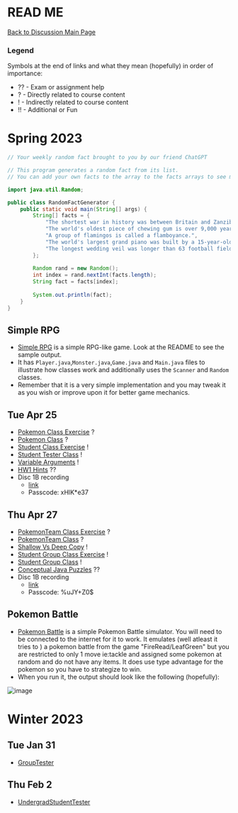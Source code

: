 # READ ME
[Back to Discussion Main Page](https://github.com/TejasViswa/PIC20A_Disc)
### Legend
Symbols at the end of links and what they mean (hopefully) in order of importance:
- ?? - Exam or assignment help
- ? - Directly related to course content
- ! - Indirectly related to course content
- !! - Additional or Fun

# Spring 2023

```java
// Your weekly random fact brought to you by our friend ChatGPT

// This program generates a random fact from its list.
// You can add your own facts to the array to the facts arrays to see more facts.

import java.util.Random;

public class RandomFactGenerator {
    public static void main(String[] args) {
        String[] facts = {
            "The shortest war in history was between Britain and Zanzibar in 1896. Zanzibar surrendered after just 38 minutes.",
            "The world's oldest piece of chewing gum is over 9,000 years old.",
            "A group of flamingos is called a flamboyance.",
            "The world's largest grand piano was built by a 15-year-old in New Zealand.",
            "The longest wedding veil was longer than 63 football fields."
        };
        
        Random rand = new Random();
        int index = rand.nextInt(facts.length);
        String fact = facts[index];
        
        System.out.println(fact);
    }
}

```
## Simple RPG
- [Simple RPG](https://github.com/TejasViswa/PIC20A_Disc/tree/main/SimpleRPG) is a simple RPG-like game. Look at the README to see the sample output.
- It has `Player.java`,`Monster.java`,`Game.java` and `Main.java` files to illustrate how classes work and additionally uses the `Scanner` and `Random` classes.
- Remember that it is a very simple implementation and you may tweak it as you wish or improve upon it for better game mechanics.
## Tue Apr 25
- [Pokemon Class Exercise](PokemonExercise.md) ?
- [Pokemon Class](Pokemon.java) ?
- [Student Class Exercise](https://github.com/TejasViswa/PIC20A_Disc/blob/main/Week_3/StudentClassExercise.md) !
- [Student Tester Class](https://github.com/TejasViswa/PIC20A_Disc/blob/main/Week_3/StudentTester.java) !
- [Variable Arguments](https://github.com/TejasViswa/PIC20A_Disc/blob/main/Week_3/Varargs.md) !
- [HW1 Hints](https://github.com/TejasViswa/PIC20A_Disc/blob/main/Week_2/HW1_Spring_Hints.md) ??
- Disc 1B recording
    - [link](https://ucla.zoom.us/rec/share/FKmL9gMs8VwUJHhSsjamloYJkkEQsThuuMAMaQAn5e_MCTDLXbYIZAqAZ46HJ394.V1E9qOKzxwOg4PUi)
    - Passcode: xHlK*e37

## Thu Apr 27
- [PokemonTeam Class Exercise](PokemonTeamExercise.md) ?
- [PokemonTeam Class](PokemonTeam.java) ?
- [Shallow Vs Deep Copy](DeepVsShallowCopy.md) !
- [Student Group Class Exercise](GroupClassExercise.md) !
- [Student Group Class](GroupTester.java) !
- [Conceptual Java Puzzles](https://github.com/TejasViswa/PIC20A_Disc/blob/main/Week_2/ConceptualPuzzles.md) ??
- Disc 1B recording
    - [link](https://ucla.zoom.us/rec/share/m-wqYW-OMO5OklB8ebdl2qo1zKcG11SzsvybwHW_m-KFMtkgYpFk1UYUpaHcFVX4.M-ikgjfpFn_nztVB)
    - Passcode: %uJY+Z0$

## Pokemon Battle
- [Pokemon Battle](https://github.com/TejasViswa/PIC20A_Disc/tree/main/PokemonBattle) is a simple Pokemon Battle simulator. You will need to be connected to the internet for it to work. It emulates (well atleast it tries to ) a pokemon battle from the game "FireRead/LeafGreen" but you are restricted to only 1 move ie:tackle and assigned some pokemon at random and do not have any items. It does use type advantage for the pokemon so you have to strategize to win.
- When you run it, the output should look like the following (hopefully):

![image](https://user-images.githubusercontent.com/45400093/234679136-068ce830-7fd2-487c-8b5d-6088536cc2a5.png)

# Winter 2023
## Tue Jan 31
- [GroupTester](GroupTester.java)

## Thu Feb 2
- [UndergradStudentTester](UndergradStudentTester.java)
